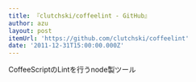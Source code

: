 ```yaml
---
title: 『clutchski/coffeelint - GitHub』
author: azu
layout: post
itemUrl: 'https://github.com/clutchski/coffeelint'
date: '2011-12-31T15:00:00.000Z'
---
```

CoffeeScriptのLintを行うnode製ツール
